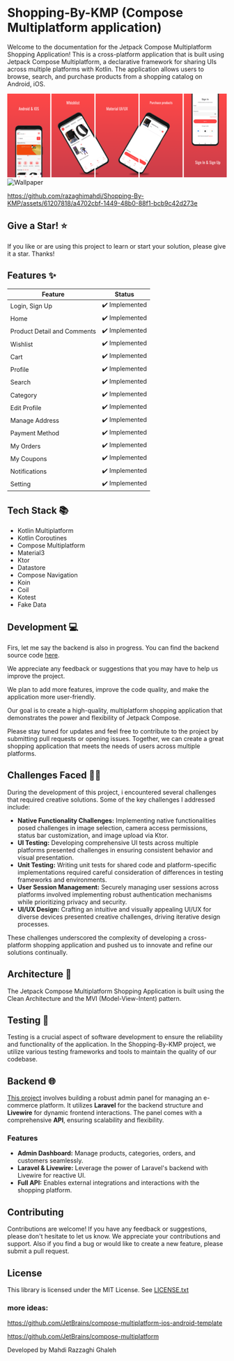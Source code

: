 # Shopping-By-KMP (Compose Multiplatform application)

Welcome to the documentation for the Jetpack Compose Multiplatform Shopping Application! 
This is a cross-platform application that is built using Jetpack Compose Multiplatform, a declarative framework for sharing UIs across multiple platforms with Kotlin. 
The application allows users to browse, search, and purchase products from a shopping catalog on Android, iOS.

![Wallpaper](screenshots/banner.png)
![Wallpaper](screenshots/banner2.png)



https://github.com/razaghimahdi/Shopping-By-KMP/assets/61207818/a4702cbf-1449-48b0-88f1-bcb9c42d273e






## Give a Star! ⭐
If you like or are using this project to learn or start your solution, please give it a star. Thanks!

## Features ✨
| Feature                     | Status           |
|-----------------------------|------------------|
| Login, Sign Up              | ✔️ Implemented   |
| Home                        | ✔️ Implemented   |
| Product Detail and Comments | ✔️ Implemented   |
| Wishlist                    | ✔️ Implemented   |
| Cart                        | ✔️ Implemented   |
| Profile                     | ✔️ Implemented   |
| Search                      | ✔️ Implemented   |
| Category                    | ✔️ Implemented   |
| Edit Profile                | ✔️ Implemented   |
| Manage Address              | ✔️ Implemented   |
| Payment Method              | ✔️ Implemented   |
| My Orders                   | ✔️ Implemented   |
| My Coupons                  | ✔️ Implemented   |
| Notifications               | ✔️ Implemented   |
| Setting                     | ✔️ Implemented   |

## Tech Stack 📚
- Kotlin Multiplatform 
- Kotlin Coroutines 
- Compose Multiplatform 
- Material3 
- Ktor 
- Datastore 
- Compose Navigation 
- Koin
- Coil
- Kotest
- Fake Data
<!-- - Mockk -->
<!-- - Turbine -->

## Development 💻

Firs, let me say the backend is also in progress. You can find the backend source code [here](https://github.com/soheilkhaledabdi/shop).

We appreciate any feedback or suggestions that you may have to help us improve the project.

We plan to add more features, improve the code quality, and make the application more user-friendly. 

Our goal is to create a high-quality, multiplatform shopping application that demonstrates the power and flexibility of Jetpack Compose.

Please stay tuned for updates and feel free to contribute to the project by submitting pull requests or opening issues. 
Together, we can create a great shopping application that meets the needs of users across multiple platforms.

## Challenges Faced 👨‍💻
During the development of this project, 
i encountered several challenges that required creative solutions. 
Some of the key challenges I addressed include:

- **Native Functionality Challenges:** Implementing native functionalities posed challenges in image selection, camera access permissions, status bar customization, and image upload via Ktor.
- **UI Testing:** Developing comprehensive UI tests across multiple platforms presented challenges in ensuring consistent behavior and visual presentation.
- **Unit Testing:** Writing unit tests for shared code and platform-specific implementations required careful consideration of differences in testing frameworks and environments.
- **User Session Management:** Securely managing user sessions across platforms involved implementing robust authentication mechanisms while prioritizing privacy and security.
- **UI/UX Design:** Crafting an intuitive and visually appealing UI/UX for diverse devices presented creative challenges, driving iterative design processes.

These challenges underscored the complexity of developing a cross-platform shopping application and pushed us to innovate and refine our solutions continually.


## Architecture 🏢
The Jetpack Compose Multiplatform Shopping Application is built using the Clean Architecture and the MVI (Model-View-Intent) pattern. 

## Testing 🧪
Testing is a crucial aspect of software development to ensure the reliability and functionality of the application. 
In the Shopping-By-KMP project, we utilize various testing frameworks and tools to maintain the quality of our codebase.

<!--
### Android 📱

When Android is one of your targets, 
you can get the same experience for Android as if you were developing an Android app using Jetpack Compose.

| Splash                                            | Sign In                                           | Sign Up                                           | Main(Home)                                        |
|---------------------------------------------------|---------------------------------------------------|---------------------------------------------------|---------------------------------------------------|
| <img src="screenshots/android1.png" width="300"/> | <img src="screenshots/android2.png" width="300"/> | <img src="screenshots/android3.png" width="300"/> | <img src="screenshots/android4.png" width="300"/> |
-->
<!--
### IOS 📱
> iOS support is in Alpha. It may change incompatibly and require manual migration in the future.

Compose Multiplatform shares most of its API with Jetpack Compose, the Android UI framework developed by Google. 
You can use the same APIs to build user interfaces for both Android and iOS.


| Splash                                        | Sign In                                       | Sign Up                                       | Main(Home)                                    |
|-----------------------------------------------|-----------------------------------------------|-----------------------------------------------|-----------------------------------------------|
| <img src="screenshots/ios1.png" width="300"/> | <img src="screenshots/ios2.png" width="300"/> | <img src="screenshots/ios3.png" width="300"/> | <img src="screenshots/ios4.png" width="300"/> |
-->

## Backend 🌐
[This project](https://github.com/aydenGill/shop-admin-panel) involves building a robust admin panel for managing an e-commerce platform. 
It utilizes **Laravel** for the backend structure and **Livewire** for dynamic frontend interactions. 
The panel comes with a comprehensive **API**, ensuring scalability and flexibility.

### Features
- **Admin Dashboard:** Manage products, categories, orders, and customers seamlessly.
- **Laravel & Livewire:** Leverage the power of Laravel's backend with Livewire for reactive UI.
- **Full API:** Enables external integrations and interactions with the shopping platform.

## Contributing
Contributions are welcome! If you have any feedback or suggestions, please don't hesitate to let us know. 
We appreciate your contributions and support. Also if you find a bug or would like to create a new feature, please submit a pull request.

## License
This library is licensed under the MIT License. See [LICENSE.txt](https://github.com/razaghimahdi/Shoping-By-KMP/blob/master/LICENSE)


### more ideas:
https://github.com/JetBrains/compose-multiplatform-ios-android-template

https://github.com/JetBrains/compose-multiplatform

Developed by Mahdi Razzaghi Ghaleh
